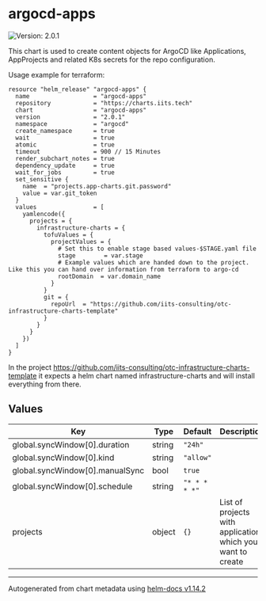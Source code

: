 # argocd-apps

![Version: 2.0.1](https://img.shields.io/badge/Version-2.0.1-informational?style=flat-square)

This chart is used to create content objects for ArgoCD like Applications, AppProjects and related K8s secrets for the repo configuration.

Usage example for terraform:

```hcl
resource "helm_release" "argocd-apps" {
  name                  = "argocd-apps"
  repository            = "https://charts.iits.tech"
  chart                 = "argocd-apps"
  version               = "2.0.1"
  namespace             = "argocd"
  create_namespace      = true
  wait                  = true
  atomic                = true
  timeout               = 900 // 15 Minutes
  render_subchart_notes = true
  dependency_update     = true
  wait_for_jobs         = true
  set_sensitive {
    name  = "projects.app-charts.git.password"
    value = var.git_token
  }
  values                = [
    yamlencode({
      projects = {
        infrastructure-charts = {
          tofuValues = {
            projectValues = {
              # Set this to enable stage based values-$STAGE.yaml file
              stage        = var.stage
              # Example values which are handed down to the project. Like this you can hand over information from terraform to argo-cd
              rootDomain  = var.domain_name
            }
          }
          git = {
            repoUrl  = "https://github.com/iits-consulting/otc-infrastructure-charts-template"
          }
        }
      }
    })
  ]
}
```

In the project https://github.com/iits-consulting/otc-infrastructure-charts-template it expects a helm chart
named infrastructure-charts and will install everything from there.

## Values

| Key | Type | Default | Description |
|-----|------|---------|-------------|
| global.syncWindow[0].duration | string | `"24h"` |  |
| global.syncWindow[0].kind | string | `"allow"` |  |
| global.syncWindow[0].manualSync | bool | `true` |  |
| global.syncWindow[0].schedule | string | `"* * * * *"` |  |
| projects | object | `{}` | List of projects with applications which you want to create |

----------------------------------------------
Autogenerated from chart metadata using [helm-docs v1.14.2](https://github.com/norwoodj/helm-docs/releases/v1.14.2)
